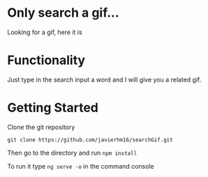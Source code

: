 # Only search a gif...

Looking for a gif, here it is

# Functionality

Just type in the search input a word and I will give you a related gif.


# Getting Started

Clone the git repository
```
git clone https://github.com/javierhm16/searchGif.git
```

Then go to the directory and run <code>npm install</code>

To run it type <code>ng serve -o</code> in the command console